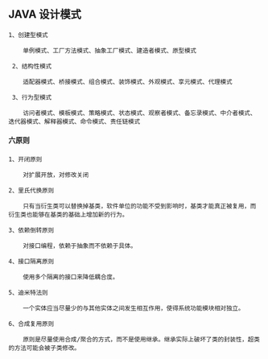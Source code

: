 
##   JAVA 设计模式
    
    1、创建型模式
        
        单例模式、工厂方法模式、抽象工厂模式、建造者模式、原型模式
        
     2、结构性模式
     
        适配器模式、桥接模式、组合模式、装饰模式、外观模式、享元模式、代理模式
        
     3、行为型模式
     
        访问者模式、模板模式、策略模式、状态模式、观察者模式、备忘录模式、中介者模式、迭代器模式、解释器模式、命令模式、责任链模式

#### 六原则
    
    1、开闭原则
        
        对扩展开放，对修改关闭
        
    2、里氏代换原则
        
        只有当衍生类可以替换掉基类，软件单位的功能不受到影响时，基类才能真正被复用，而衍生类也能够在基类的基础上增加新的行为。

    3、依赖倒转原则
        
        对接口编程，依赖于抽象而不依赖于具体。

    4、接口隔离原则

        使用多个隔离的接口来降低耦合度。

    5、迪米特法则
        
        一个实体应当尽量少的与其他实体之间发生相互作用，使得系统功能模块相对独立。

    6、合成复用原则
        
        原则是尽量使用合成/聚合的方式，而不是使用继承。继承实际上破坏了类的封装性，超类的方法可能会被子类修改。

